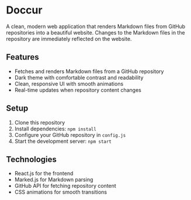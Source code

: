 # Doccur

A clean, modern web application that renders Markdown files from GitHub repositories into a beautiful website. Changes to the Markdown files in the repository are immediately reflected on the website.

## Features

- Fetches and renders Markdown files from a GitHub repository
- Dark theme with comfortable contrast and readability
- Clean, responsive UI with smooth animations
- Real-time updates when repository content changes

## Setup

1. Clone this repository
2. Install dependencies: `npm install`
3. Configure your GitHub repository in `config.js`
4. Start the development server: `npm start`

## Technologies

- React.js for the frontend
- Marked.js for Markdown parsing
- GitHub API for fetching repository content
- CSS animations for smooth transitions
